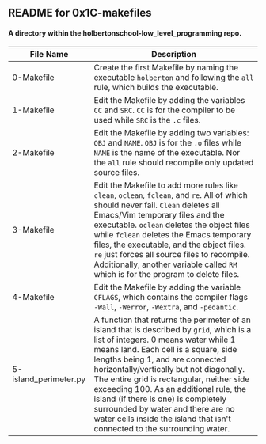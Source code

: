 ## README for 0x1C-makefiles ##
#### A directory within the holbertonschool-low_level_programming repo. ####

|  File Name  | Description |
| ----------- | --------- |
| 0-Makefile | Create the first Makefile by naming the executable `holberton` and following the `all` rule, which builds the executable. |
| 1-Makefile | Edit the Makefile by adding the variables `CC` and `SRC`. `CC` is for the compiler to be used while `SRC` is the `.c` files. |
| 2-Makefile | Edit the Makefile by adding two variables: `OBJ` and `NAME`. `OBJ` is for the `.o` files while `NAME` is the name of the executable. Nor the `all` rule should recompile only updated source files. |
| 3-Makefile | Edit the Makefile to add more rules like `clean`, `oclean`, `fclean`, and `re`. All of which should never fail. `Clean` deletes all Emacs/Vim temporary files and the executable. `oclean` deletes the object files while `fclean` deletes the Emacs temporary files, the executable, and the object files. `re` just forces all source files to recompile. Additionally, another variable called `RM` which is for the program to delete files. |
| 4-Makefile | Edit the Makefile by adding the variable `CFLAGS`, which contains the compiler flags `-Wall`, `-Werror`, `-Wextra`, and `-pedantic`. |
| 5-island_perimeter.py | A function that returns the perimeter of an island that is described by `grid`, which is a list of integers. 0 means water while 1 means land. Each cell is a square, side lengths being 1, and are connected horizontally/vertically but not diagonally. The entire grid is rectangular, neither side exceeding 100. As an additional rule, the island (if there is one) is completely surrounded by water and there are no water cells inside the island that isn't connected to the surrounding water. |
